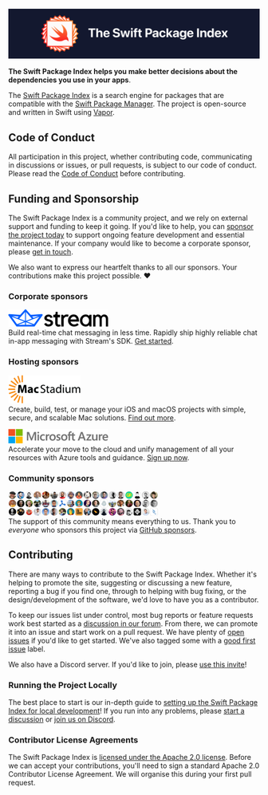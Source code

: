 ![The Swift Package Index](.readme-images/swift-package-index.png)

**The Swift Package Index helps you make better decisions about the dependencies you use in your apps**.

The [Swift Package Index](https://swiftpackageindex.com) is a search engine for packages that are compatible with the [Swift Package Manager](https://swift.org/package-manager/). The project is open-source and written in Swift using [Vapor](https://swiftpackageindex.com/vapor/vapor).

## Code of Conduct

All participation in this project, whether contributing code, communicating in discussions or issues, or pull requests, is subject to our code of conduct. Please read the [Code of Conduct](CODE_OF_CONDUCT.md) before contributing.

## Funding and Sponsorship

The Swift Package Index is a community project, and we rely on external support and funding to keep it going. If you'd like to help, you can [sponsor the project today](https://github.com/sponsors/SwiftPackageIndex) to support ongoing feature development and essential maintenance. If your company would like to become a corporate sponsor, please [get in touch](mailto:swiftpackageindex@gmail.com).

We also want to express our heartfelt thanks to all our sponsors. Your contributions make this project possible. ❤️

### Corporate sponsors

[![Stream logo](.readme-images/stream-logo.png)](https://getstream.io/chat/sdk/)<br>
Build real-time chat messaging in less time. Rapidly ship highly reliable chat in-app messaging with Stream's SDK. [Get started](https://getstream.io/chat/sdk/).

### Hosting sponsors

[![MacStadium logo](.readme-images/macstadium-logo.png)](https://www.macstadium.com/)<br>
Create, build, test, or manage your iOS and macOS projects with simple, secure, and scalable Mac solutions. [Find out more](https://getstream.io/chat/sdk/).

[![Microsoft Azure logo](.readme-images/azure-logo.png)](https://azure.microsoft.com/en-us/)<br>
Accelerate your move to the cloud and unify management of all your resources with Azure tools and guidance. [Sign up now](https://azure.microsoft.com/en-us/).

### Community sponsors

[![Community sponsors](.readme-images/community-sponsors.png)](https://github.com/sponsors/SwiftPackageIndex)<br>
The support of this community means everything to us. Thank you to _everyone_ who sponsors this project via [GitHub sponsors](https://github.com/sponsors/SwiftPackageIndex).

## Contributing

There are many ways to contribute to the Swift Package Index. Whether it's helping to promote the site, suggesting or discussing a new feature, reporting a bug if you find one, through to helping with bug fixing, or the design/development of the software, we'd love to have you as a contributor.

To keep our issues list under control, most bug reports or feature requests work best started as a [discussion in our forum](https://github.com/SwiftPackageIndex/SwiftPackageIndex-Server/discussions). From there, we can promote it into an issue and start work on a pull request. We have plenty of [open issues](https://github.com/SwiftPackageIndex/SwiftPackageIndex-Server/issues) if you'd like to get started. We've also tagged some with a [good first issue](https://github.com/SwiftPackageIndex/SwiftPackageIndex-Server/issues?q=is%3Aissue+is%3Aopen+label%3A%22good+first+issue%22) label.

We also have a Discord server. If you'd like to join, please [use this invite](https://discord.gg/vQRb6KkYRw)!

### Running the Project Locally

The best place to start is our in-depth guide to [setting up the Swift Package Index for local development](LOCAL_DEVELOPMENT_SETUP.md)! If you run into any problems, please [start a discussion](https://github.com/SwiftPackageIndex/SwiftPackageIndex-Server/discussions) or [join us on Discord](https://discord.gg/vQRb6KkYRw).

### Contributor License Agreements

The Swift Package Index is [licensed under the Apache 2.0 license](LICENSE). Before we can accept your contributions, you'll need to sign a standard Apache 2.0 Contributor License Agreement. We will organise this during your first pull request.
